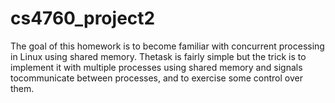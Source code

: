 # cs4760_project2
The goal of this homework is to become familiar with concurrent processing in Linux using shared memory.  Thetask is fairly simple but the trick is to implement it with multiple processes using shared memory and signals tocommunicate between processes, and to exercise some control over them.
